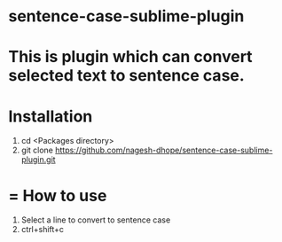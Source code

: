# sentence-case-sublime-plugin
This is plugin which can convert selected text to sentence case.
=
Installation
=

1. cd \<Packages directory\>
2. git clone https://github.com/nagesh-dhope/sentence-case-sublime-plugin.git

=
How to use
=
1. Select a line to convert to sentence case
2. ctrl+shift+c



